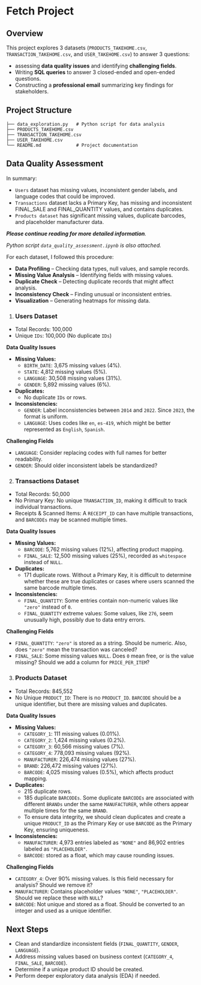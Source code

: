 # Fetch Project

## **Overview**

This project explores 3 datasets (`PRODUCTS_TAKEHOME.csv`, `TRANSACTION_TAKEHOME.csv`, and `USER_TAKEHOME.csv`) to answer 3 questions:
- assessing **data quality issues** and identifying **challenging fields**.
- Writing **SQL queries** to answer 3 closed-ended and open-ended questions.
- Constructing a **professional email** summarizing key findings for stakeholders.

## **Project Structure**

```
├── data_exploration.py   # Python script for data analysis
├── PRODUCTS_TAKEHOME.csv
├── TRANSACTION_TAKEHOME.csv
├── USER_TAKEHOME.csv
└── README.md             # Project documentation
```

## **Data Quality Assessment**

In summary:
- `Users` dataset has missing values, inconsistent gender labels, and language codes that could be improved.
- `Transactions` dataset lacks a Primary Key, has missing and inconsistent FINAL_SALE and FINAL_QUANTITY values, and contains duplicates.
- `Products dataset` has significant missing values, duplicate barcodes, and placeholder manufacturer data.

***Please continue reading for more detailed information**.*

*Python script `data_quality_assessment.ipynb` is also attached.*

For each dataset, I followed this procedure:
- **Data Profiling** – Checking data types, null values, and sample records.
- **Missing Value Analysis** – Identifying fields with missing values.
- **Duplicate Check** – Detecting duplicate records that might affect analysis.
- **Inconsistency Check** – Finding unusual or inconsistent entries.
- **Visualization** – Generating heatmaps for missing data.

1. ### **Users Dataset**
- Total Records: 100,000
- Unique `IDs`: 100,000 (No duplicate `IDs`)

**Data Quality Issues**
- **Missing Values:**
  - `BIRTH_DATE`: 3,675 missing values (4%).
  - `STATE`: 4,812 missing values (5%).
  - `LANGUAGE`: 30,508 missing values (31%).
  - `GENDER`: 5,892 missing values (6%).
- **Duplicates:**
  - No duplicate `IDs` or rows.
- **Inconsistencies:**
  - `GENDER`: Label inconsistencies between `2014` and `2022`. Since `2023`, the format is uniform.
  - `LANGUAGE`: Uses codes like `en`, `es-419`, which might be better represented as `English`, `Spanish`.

**Challenging Fields**
- `LANGUAGE`: Consider replacing codes with full names for better readability.
- `GENDER`: Should older inconsistent labels be standardized?

2. ### **Transactions Dataset**
- Total Records: 50,000
- No Primary Key: No unique `TRANSACTION_ID`, making it difficult to track individual transactions.
- Receipts & Scanned Items: A `RECEIPT_ID` can have multiple transactions, and `BARCODEs` may be scanned multiple times.

**Data Quality Issues**
- **Missing Values:**
  - `BARCODE`: 5,762 missing values (12%), affecting product mapping.
  - `FINAL_SALE`: 12,500 missing values (25%), recorded as `whitespace` instead of `NULL`.
- **Duplicates:**
  - 171 duplicate rows. Without a Primary Key, it is difficult to determine whether these are true duplicates or cases where users scanned the same barcode multiple times.
- **Inconsistencies:**
  - `FINAL_QUANTITY`: Some entries contain non-numeric values like `"zero"` instead of `0`.
  - `FINAL_QUANTITY` extreme values: Some values, like `276`, seem unusually high, possibly due to data entry errors.

**Challenging Fields**
- `FINAL_QUANTITY`: `"zero"` is stored as a string. Should be numeric. Also, does `"zero"` mean the transaction was canceled?
- `FINAL_SALE`: Some missing values `NULL`. Does `0` mean free, or is the value missing? Should we add a column for `PRICE_PER_ITEM`?

3. ### **Products Dataset**
- Total Records: 845,552
- No Unique `PRODUCT_ID`: There is no `PRODUCT_ID`. `BARCODE` should be a unique identifier, but there are missing values and duplicates.

**Data Quality Issues**
- **Missing Values:**
  - `CATEGORY_1`: 111 missing values (0.01%).
  - `CATEGORY_2`: 1,424 missing values (0.2%).
  - `CATEGORY_3`: 60,566 missing values (7%).
  - `CATEGORY_4`: 778,093 missing values (92%).
  - `MANUFACTURER`: 226,474 missing values (27%).
  - `BRAND`: 226,472 missing values (27%).
  - `BARCODE`: 4,025 missing values (0.5%), which affects product mapping.
- **Duplicates:**
  - 215 duplicate rows.
  - 185 duplicate `BARCODEs`. Some duplicate `BARCODEs` are associated with different `BRANDs` under the same `MANUFACTURER`, while others appear multiple times for the same `BRAND`.
  - To ensure data integrity, we should clean duplicates and create a unique `PRODUCT_ID` as the Primary Key or use `BARCODE` as the Primary Key, ensuring uniqueness.
- **Inconsistencies:**
  - `MANUFACTURER`: 4,973 entries labeled as `"NONE"` and 86,902 entries labeled as `"PLACEHOLDER"`.
  - `BARCODE`: stored as a float, which may cause rounding issues.

**Challenging Fields**
- `CATEGORY_4`: Over 90% missing values. Is this field necessary for analysis? Should we remove it?
- `MANUFACTURER`: Contains placeholder values `"NONE"`, `"PLACEHOLDER"`. Should we replace these with `NULL`?
- `BARCODE`: Not unique and stored as a float. Should be converted to an integer and used as a unique identifier.

## **Next Steps**

- Clean and standardize inconsistent fields (`FINAL_QUANTITY`, `GENDER`, `LANGUAGE`).
- Address missing values based on business context (`CATEGORY_4`, `FINAL_SALE`, `BARCODE`).
- Determine if a unique product ID should be created.
- Perform deeper exploratory data analysis (EDA) if needed.
